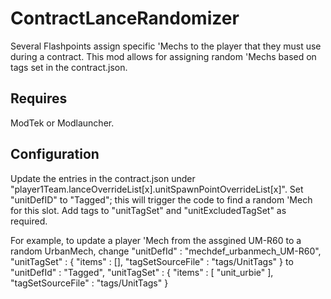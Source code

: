 # ContractLanceRandomizer

Several Flashpoints assign specific 'Mechs to the player that they must use during a contract.  This mod allows for assigning random 'Mechs based on tags set in the contract.json.

## Requires

ModTek or Modlauncher.

## Configuration

Update the entries in the contract.json under "player1Team.lanceOverrideList[x].unitSpawnPointOverrideList[x]".  Set "unitDefID" to "Tagged"; this will trigger the code to find a random 'Mech for this slot.  Add tags to "unitTagSet" and "unitExcludedTagSet" as required.

For example, to update a player 'Mech from the assgined UM-R60 to a random UrbanMech, change
	"unitDefId" : "mechdef_urbanmech_UM-R60",
	"unitTagSet" : {
		"items" : [],
		"tagSetSourceFile" : "tags/UnitTags"
	}
to
	"unitDefId" : "Tagged",
	"unitTagSet" : {
		"items" : [
			"unit_urbie"
		],
		"tagSetSourceFile" : "tags/UnitTags"
	}